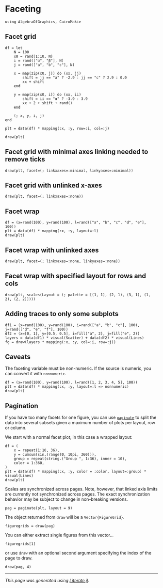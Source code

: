 # Faceting

````@example faceting
using AlgebraOfGraphics, CairoMakie
````

## Facet grid

````@example faceting
df = let
    N = 100
    x0 = rand(1:10, N)
    i = rand(["α", "β"], N)
    j = rand(["a", "b", "c"], N)

    x = map(zip(x0, j)) do (xx, jj)
        shift = jj == "a" ? -2.9 : jj == "c" ? 2.9 : 0.0
        xx + shift
    end

    y = map(zip(x0, i)) do (xx, ii)
        shift = ii == "α" ? -3.9 : 3.9
        xx + 2 + shift + rand()
    end

    (; x, y, i, j)
end

plt = data(df) * mapping(:x, :y, row=:i, col=:j)

draw(plt)
````

## Facet grid with minimal axes linking needed to remove ticks

````@example faceting
draw(plt, facet=(; linkxaxes=:minimal, linkyaxes=:minimal))
````

## Facet grid with unlinked x-axes

````@example faceting
draw(plt, facet=(; linkxaxes=:none))
````

## Facet wrap

````@example faceting
df = (x=rand(100), y=rand(100), l=rand(["a", "b", "c", "d", "e"], 100))
plt = data(df) * mapping(:x, :y, layout=:l)
draw(plt)
````

## Facet wrap with unlinked axes

````@example faceting
draw(plt, facet=(; linkxaxes=:none, linkyaxes=:none))
````

## Facet wrap with specified layout for rows and cols

````@example faceting
draw(plt, scales(Layout = (; palette = [(1, 1), (2, 1), (3, 1), (1, 2), (2, 2)])))
````

## Adding traces to only some subplots

````@example faceting
df1 = (x=rand(100), y=rand(100), i=rand(["a", "b", "c"], 100), j=rand(["d", "e", "f"], 100))
df2 = (x=[0, 1], y=[0.5, 0.5], i=fill("a", 2), j=fill("e", 2))
layers = data(df1) * visual(Scatter) + data(df2) * visual(Lines)
fg = draw(layers * mapping(:x, :y, col=:i, row=:j))
````

## Caveats

The faceting variable must be non-numeric. If the source is numeric, you can convert it with `nonnumeric`.

````@example faceting
df = (x=rand(100), y=rand(100), l=rand([1, 2, 3, 4, 5], 100))
plt = data(df) * mapping(:x, :y, layout=:l => nonnumeric)
draw(plt)
````

## Pagination

If you have too many facets for one figure, you can use [`paginate`](@ref) to split the data into several subsets
given a maximum number of plots per layout, row or column.

We start with a normal facet plot, in this case a wrapped layout:

````@example faceting
df = (
    x = repeat(1:10, 36),
    y = cumsum(sin.(range(0, 10pi, 360))),
    group = repeat(string.("Group ", 1:36), inner = 10),
    color = 1:360,
)
plt = data(df) * mapping(:x, :y, color = :color, layout=:group) * visual(Lines)
draw(plt)
````

Scales are synchronized across pages.
Note, however, that linked axis limits are currently not synchronized across pages.
The exact synchronization behavior may be subject to change in non-breaking versions.

````@example faceting
pag = paginate(plt, layout = 9)
````

The object returned from `draw` will be a `Vector{FigureGrid}`.

````@example faceting
figuregrids = draw(pag)
````

You can either extract single figures from this vector...

````@example faceting
figuregrids[1]
````

or use `draw` with an optional second argument specifying the index of the page to draw.

````@example faceting
draw(pag, 4)
````

---

*This page was generated using [Literate.jl](https://github.com/fredrikekre/Literate.jl).*


